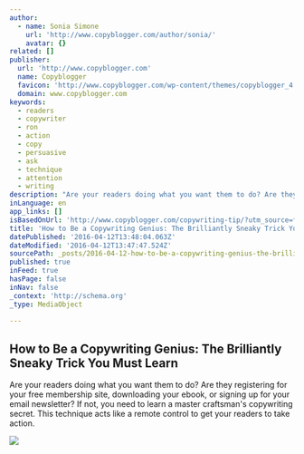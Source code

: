 ```yaml
---
author:
  - name: Sonia Simone
    url: 'http://www.copyblogger.com/author/sonia/'
    avatar: {}
related: []
publisher:
  url: 'http://www.copyblogger.com'
  name: Copyblogger
  favicon: 'http://www.copyblogger.com/wp-content/themes/copyblogger_4.0/assets/img/favicon.ico'
  domain: www.copyblogger.com
keywords:
  - readers
  - copywriter
  - ron
  - action
  - copy
  - persuasive
  - ask
  - technique
  - attention
  - writing
description: "Are your readers doing what you want them to do? Are they registering for your free membership site, downloading your ebook, or signing up for your email newsletter? If not, you need to learn a master craftsman's copywriting secret. This technique acts like a remote control to get your readers to take action."
inLanguage: en
app_links: []
isBasedOnUrl: 'http://www.copyblogger.com/copywriting-tip/?utm_source=feedblitz-cb-free&utm_medium=email&utm_campaign=Copyblogger%20Free%20Access%20and%20Blog%20Updates&utm_content=How%20to%20Be%20a%20Copywriting%20Genius%3A%20The%20Brilliantly%20Sneaky%20Trick%20You%20Must%20Learn'
title: 'How to Be a Copywriting Genius: The Brilliantly Sneaky Trick You Must Learn'
datePublished: '2016-04-12T13:48:04.063Z'
dateModified: '2016-04-12T13:47:47.524Z'
sourcePath: _posts/2016-04-12-how-to-be-a-copywriting-genius-the-brilliantly-sneaky-trick.md
published: true
inFeed: true
hasPage: false
inNav: false
_context: 'http://schema.org'
_type: MediaObject

---
```

<article style=""><h1>How to Be a Copywriting Genius: The Brilliantly Sneaky Trick You Must Learn</h1><p>Are your readers doing what you want them to do? Are they registering for your free membership site, downloading your ebook, or signing up for your email newsletter? If not, you need to learn a master craftsman's copywriting secret. This technique acts like a remote control to get your readers to take action.</p><img src="http://netdna.copyblogger.com/images/650/copywriting-tip.jpg" /></article>
